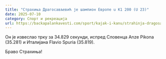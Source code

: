 ```yaml
---
title: "Страхиња Драгосављевић је шампион Европе u K1 200 (U 23)"
date: 2025-07-10
category: Спорт и рекреација
url: https://backapalankavesti.com/sport/kajak-i-kanu/strahinja-dragosavljevic-je-samion-evrope-u-k1-200-u-23/
---
```


Он је извеслао трку за 34.829 секунди, испред Словенца Anze Pikona (35.281) и Италијана Flavio Spuria (35.819).

Браво Страхиња!
